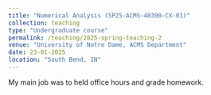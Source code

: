 ```yaml
---
title: "Numerical Analysis (SP25-ACMS-40390-CX-01)"
collection: teaching
type: "Undergraduate course"
permalink: /teaching/2025-spring-teaching-2
venue: "University of Notre Dame, ACMS Department"
date: 23-01-2025
location: "South Bend, IN"
---
```


My main job was to held office hours and grade homework.
